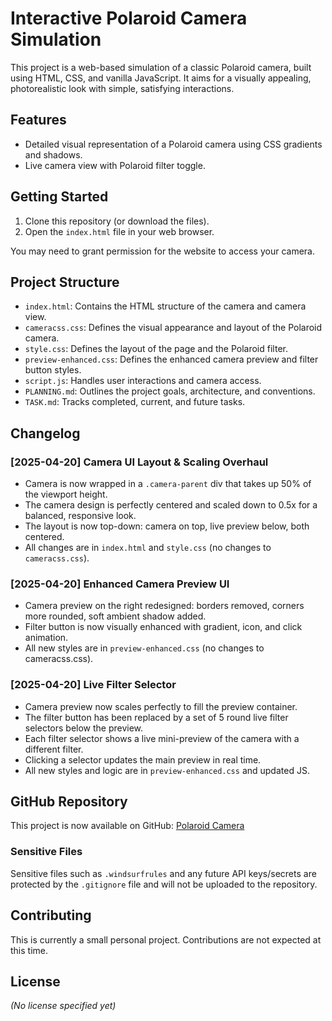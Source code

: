 # Interactive Polaroid Camera Simulation

This project is a web-based simulation of a classic Polaroid camera, built using HTML, CSS, and vanilla JavaScript. It aims for a visually appealing, photorealistic look with simple, satisfying interactions.

## Features
-   Detailed visual representation of a Polaroid camera using CSS gradients and shadows.
-   Live camera view with Polaroid filter toggle.

## Getting Started
1.  Clone this repository (or download the files).
2.  Open the `index.html` file in your web browser.

You may need to grant permission for the website to access your camera.

## Project Structure
-   `index.html`: Contains the HTML structure of the camera and camera view.
-   `cameracss.css`: Defines the visual appearance and layout of the Polaroid camera.
-   `style.css`: Defines the layout of the page and the Polaroid filter.
-   `preview-enhanced.css`: Defines the enhanced camera preview and filter button styles.
-   `script.js`: Handles user interactions and camera access.
-   `PLANNING.md`: Outlines the project goals, architecture, and conventions.
-   `TASK.md`: Tracks completed, current, and future tasks.

## Changelog
### [2025-04-20] Camera UI Layout & Scaling Overhaul
- Camera is now wrapped in a `.camera-parent` div that takes up 50% of the viewport height.
- The camera design is perfectly centered and scaled down to 0.5x for a balanced, responsive look.
- The layout is now top-down: camera on top, live preview below, both centered.
- All changes are in `index.html` and `style.css` (no changes to `cameracss.css`).

### [2025-04-20] Enhanced Camera Preview UI
- Camera preview on the right redesigned: borders removed, corners more rounded, soft ambient shadow added.
- Filter button is now visually enhanced with gradient, icon, and click animation.
- All new styles are in `preview-enhanced.css` (no changes to cameracss.css).

### [2025-04-20] Live Filter Selector
- Camera preview now scales perfectly to fill the preview container.
- The filter button has been replaced by a set of 5 round live filter selectors below the preview.
- Each filter selector shows a live mini-preview of the camera with a different filter.
- Clicking a selector updates the main preview in real time.
- All new styles and logic are in `preview-enhanced.css` and updated JS.

## GitHub Repository

This project is now available on GitHub: [Polaroid Camera](https://github.com/Shanmus4/Polaroid-Camera)

### Sensitive Files
Sensitive files such as `.windsurfrules` and any future API keys/secrets are protected by the `.gitignore` file and will not be uploaded to the repository.

## Contributing
This is currently a small personal project. Contributions are not expected at this time.

## License
*(No license specified yet)*
